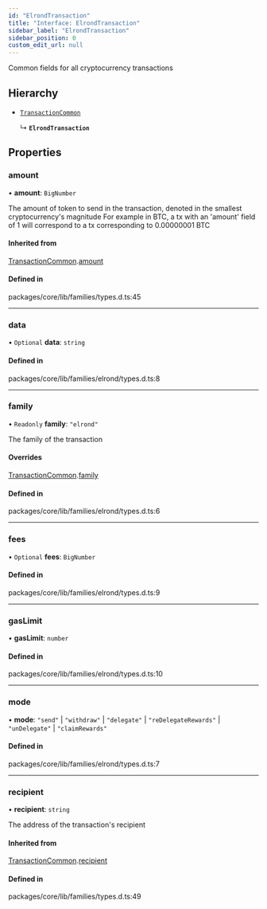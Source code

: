 ```yaml
---
id: "ElrondTransaction"
title: "Interface: ElrondTransaction"
sidebar_label: "ElrondTransaction"
sidebar_position: 0
custom_edit_url: null
---
```


Common fields for all cryptocurrency transactions

## Hierarchy

- [`TransactionCommon`](TransactionCommon.md)

  ↳ **`ElrondTransaction`**

## Properties

### amount

• **amount**: `BigNumber`

The amount of token to send in the transaction, denoted in the smallest cryptocurrency's magnitude
For example in BTC, a tx with an 'amount' field of 1 will correspond to a tx corresponding to 0.00000001 BTC

#### Inherited from

[TransactionCommon](TransactionCommon.md).[amount](TransactionCommon.md#amount)

#### Defined in

packages/core/lib/families/types.d.ts:45

___

### data

• `Optional` **data**: `string`

#### Defined in

packages/core/lib/families/elrond/types.d.ts:8

___

### family

• `Readonly` **family**: ``"elrond"``

The family of the transaction

#### Overrides

[TransactionCommon](TransactionCommon.md).[family](TransactionCommon.md#family)

#### Defined in

packages/core/lib/families/elrond/types.d.ts:6

___

### fees

• `Optional` **fees**: `BigNumber`

#### Defined in

packages/core/lib/families/elrond/types.d.ts:9

___

### gasLimit

• **gasLimit**: `number`

#### Defined in

packages/core/lib/families/elrond/types.d.ts:10

___

### mode

• **mode**: ``"send"`` \| ``"withdraw"`` \| ``"delegate"`` \| ``"reDelegateRewards"`` \| ``"unDelegate"`` \| ``"claimRewards"``

#### Defined in

packages/core/lib/families/elrond/types.d.ts:7

___

### recipient

• **recipient**: `string`

The address of the transaction's recipient

#### Inherited from

[TransactionCommon](TransactionCommon.md).[recipient](TransactionCommon.md#recipient)

#### Defined in

packages/core/lib/families/types.d.ts:49
